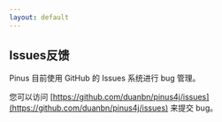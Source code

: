 ```yaml
---
layout: default
---
```

## Issues反馈

Pinus 目前使用 GitHub 的 Issues 系统进行 bug 管理。

您可以访问 [https://github.com/duanbn/pinus4j/issues](https://github.com/duanbn/pinus4j/issues) 来提交 bug。
